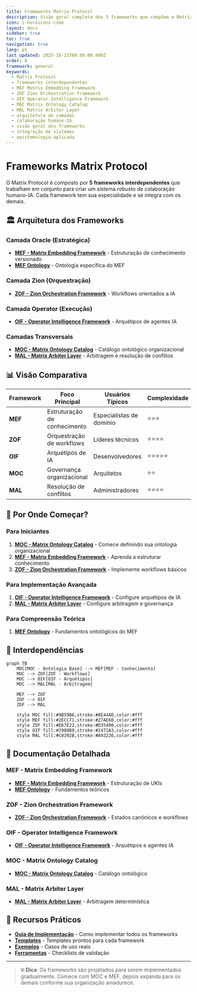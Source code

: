 ```yaml
---
title: Frameworks Matrix Protocol
description: Visão geral completa dos 5 frameworks que compõem o Matrix Protocol
icon: i-heroicons-cube
layout: docs
sidebar: true
toc: true
navigation: true
lang: pt
last_updated: 2025-10-21T00:00:00.000Z
order: 0
framework: general
keywords:
  - Matrix Protocol
  - frameworks interdependentes
  - MEF Matrix Embedding Framework
  - ZOF Zion Orchestration Framework
  - OIF Operator Intelligence Framework
  - MOC Matrix Ontology Catalog
  - MAL Matrix Arbiter Layer
  - arquitetura de camadas
  - colaboração humano-IA
  - visão geral dos frameworks
  - integração de sistemas
  - epistemologia aplicada
---
```

# Frameworks Matrix Protocol

O Matrix Protocol é composto por **5 frameworks interdependentes** que trabalham em conjunto para criar um sistema robusto de colaboração humano-IA. Cada framework tem sua especialidade e se integra com os demais.

## 🏛️ Arquitetura dos Frameworks

### Camada Oracle (Estratégica)
- **[MEF - Matrix Embedding Framework](./mef)** - Estruturação de conhecimento versionado
- **[MEF Ontology](./mef-ontology)** - Ontologia específica do MEF

### Camada Zion (Orquestração)  
- **[ZOF - Zion Orchestration Framework](./zof)** - Workflows orientados a IA

### Camada Operator (Execução)
- **[OIF - Operator Intelligence Framework](./oif)** - Arquétipos de agentes IA

### Camadas Transversais
- **[MOC - Matrix Ontology Catalog](./moc)** - Catálogo ontológico organizacional
- **[MAL - Matrix Arbiter Layer](./mal)** - Arbitragem e resolução de conflitos

## 📊 Visão Comparativa

| Framework | Foco Principal               | Usuários Típicos         | Complexidade |
|-----------|------------------------------|--------------------------|--------------|
| **MEF**   | Estruturação de conhecimento | Especialistas de domínio | ⭐⭐⭐          |
| **ZOF**   | Orquestração de workflows    | Líderes técnicos         | ⭐⭐⭐⭐         |
| **OIF**   | Arquétipos de IA             | Desenvolvedores          | ⭐⭐⭐⭐⭐        |
| **MOC**   | Governança organizacional    | Arquitetos               | ⭐⭐           |
| **MAL**   | Resolução de conflitos       | Administradores          | ⭐⭐⭐⭐         |

## 🎯 Por Onde Começar?

### Para Iniciantes
1. **[MOC - Matrix Ontology Catalog](./moc)** - Comece definindo sua ontologia organizacional
2. **[MEF - Matrix Embedding Framework](./mef)** - Aprenda a estruturar conhecimento
3. **[ZOF - Zion Orchestration Framework](./zof)** - Implemente workflows básicos

### Para Implementação Avançada
1. **[OIF - Operator Intelligence Framework](./oif)** - Configure arquétipos de IA
2. **[MAL - Matrix Arbiter Layer](./mal)** - Configure arbitragem e governança

### Para Compreensão Teórica
1. **[MEF Ontology](./mef-ontology)** - Fundamentos ontológicos do MEF

## 🔗 Interdependências

```mermaid
graph TB
    MOC[MOC - Ontologia Base] --> MEF[MEF - Conhecimento]
    MOC --> ZOF[ZOF - Workflows]
    MOC --> OIF[OIF - Arquétipos]
    MOC --> MAL[MAL - Arbitragem]
    
    MEF --> ZOF
    ZOF --> OIF
    ZOF --> MAL
    
    style MOC fill:#9B59B6,stroke:#8E44AD,color:#fff
    style MEF fill:#2ECC71,stroke:#27AE60,color:#fff
    style ZOF fill:#E67E22,stroke:#D35400,color:#fff
    style OIF fill:#2980B9,stroke:#2471A3,color:#fff
    style MAL fill:#C0392B,stroke:#A93226,color:#fff
```

## 📖 Documentação Detalhada

### MEF - Matrix Embedding Framework
- **[MEF - Matrix Embedding Framework](./mef)** - Estruturação de UKIs
- **[MEF Ontology](./mef-ontology)** - Fundamentos teóricos

### ZOF - Zion Orchestration Framework  
- **[ZOF - Zion Orchestration Framework](./zof)** - Estados canônicos e workflows

### OIF - Operator Intelligence Framework
- **[OIF - Operator Intelligence Framework](./oif)** - Arquétipos e agentes IA

### MOC - Matrix Ontology Catalog
- **[MOC - Matrix Ontology Catalog](./moc)** - Catálogo ontológico

### MAL - Matrix Arbiter Layer
- **[MAL - Matrix Arbiter Layer](./mal)** - Arbitragem determinística

## 🚀 Recursos Práticos

- **[Guia de Implementação](../implementation)** - Como implementar todos os frameworks
- **[Templates](../manual/templates)** - Templates prontos para cada framework
- **[Exemplos](../manual/examples)** - Casos de uso reais
- **[Ferramentas](../manual/tools)** - Checklists de validação

---

> **💡 Dica**: Os frameworks são projetados para serem implementados gradualmente. Comece com MOC e MEF, depois expanda para os demais conforme sua organização amadurece.